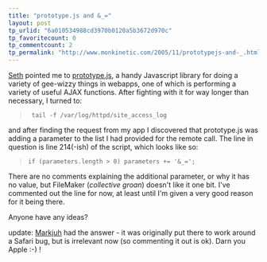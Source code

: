 ```yaml
---
title: "prototype.js and &_="
layout: post
tp_urlid: "6a010534988cd3970b0120a5b3672d970c"
tp_favoritecount: 0
tp_commentcount: 2
tp_permalink: "http://www.monkinetic.com/2005/11/prototypejs-and-_.html"
---
```

<a href="http:/truerwords.net">Seth</a> pointed me to <a href="http://prototype.conio.net/">prototype.js</a>, a handy Javascript library for doing a variety of gee-wizzy things in webapps, one of which is performing a variety of useful AJAX functions. After fighting with it for way longer than necessary, I turned to: 

<blockquote><code> tail -f /var/log/httpd/site_access_log </code></blockquote>

and after finding the request from my app I discovered that prototype.js was adding a parameter to the list I had provided for the remote call. The line in question is line 214(-ish) of the script, which looks like so:

<blockquote><code>if (parameters.length &gt; 0) parameters += &#39;&amp;_=&#39;;</code></blockquote>

There are no comments explaining the additional parameter, or why it has no value, but FileMaker (*collective groan*) doesn&#39;t like it one bit. I&#39;ve commented out the line for now, at least until I&#39;m given a very good reason for it being there.

Anyone have any ideas?

update: <a href="http://blog.markjuh.net/markjuh/2005/9/26/unexpected_characters_when_using_prototy">Markjuh</a> had the answer - it was originally put there to work around a Safari bug, but is irrelevant now (so commenting it out is ok). Darn you Apple :-) !
